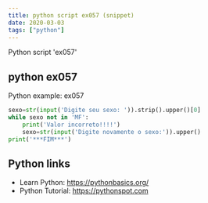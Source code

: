 ```yaml
---
title: python script ex057 (snippet)
date: 2020-03-03
tags: ["python"]
---
```

Python script 'ex057'


## python ex057

Python example: ex057

```python
sexo=str(input('Digite seu sexo: ')).strip().upper()[0]
while sexo not in 'MF':
    print('Valor incorreto!!!!')
    sexo=str(input('Digite novamente o sexo:')).upper()
print('***FIM***')


```

## Python links

- Learn Python: https://pythonbasics.org/
- Python Tutorial: https://pythonspot.com

